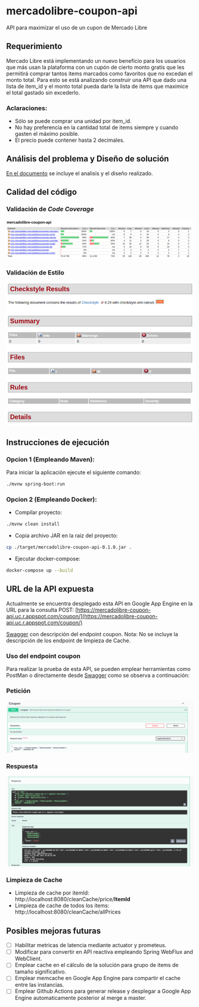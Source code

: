 # mercadolibre-coupon-api
API para maximizar el uso de un cupon de Mercado Libre

## Requerimiento

Mercado Libre está implementando un nuevo beneficio para los usuarios que más usan la plataforma con un cupón de cierto
monto gratis que les permitirá comprar tantos items marcados como favoritos que no excedan el monto total. Para esto se
está analizando construir una API que dado una lista de item_id y el monto total pueda darle la lista de items que
maximice el total gastado sin excederlo. 

### Aclaraciones:
- Sólo se puede comprar una unidad por item_id.
- No hay preferencia en la cantidad total de items siempre y cuando gasten el máximo posible.
- El precio puede contener hasta 2 decimales.

## Análisis del problema y Diseño de solución

[En el documento](Design.md) se incluye  el analisis y el diseño realizado.

## Calidad del código

### Validación de _Code_ _Coverage_
![Reporte de Coverage](doc/coverage_report.png "Reporte de Coverage")

### Validación de Estilo
![Reporte de validación de estilo](doc/checkstyle_report.png "Reporte de validación de estilo")

## Instrucciones de ejecución

### Opcion 1 (Empleando Maven):

Para iniciar la aplicación ejecute el siguiente comando:

```bash
./mvnw spring-boot:run
```

### Opcion 2 (Empleando Docker):
- Compilar proyecto:
```bash
./mvnw clean install
```
- Copia archivo JAR en la raiz del proyecto:
```bash
cp ./target/mercadolibre-coupon-api-0.1.0.jar .
```
- Ejecutar docker-compose:
```bash
docker-compose up --build
```

## URL de la API expuesta

Actualmente se encuentra desplegado esta API en Google App Engine en la URL para la consulta POST:
[https://mercadolibre-coupon-api.uc.r.appspot.com/coupon/](https://mercadolibre-coupon-api.uc.r.appspot.com/coupon/)

[Swagger](https://mercadolibre-coupon-api.uc.r.appspot.com/) con descripción del endpoint coupon. Nota: No se incluye la descripción de los endpoint de limpieza de Cache.

### Uso del endpoint __coupon__
Para realizar la prueba de esta API, se pueden emplear herramientas como PostMan o directamente desde [Swagger](https://mercadolibre-coupon-api.uc.r.appspot.com/) como se observa a continuación:

### Petición
![Petición](doc/example_request.png "Petición")

### Respuesta
![Respuesta](doc/example_response.png "Respuesta")

### Limpieza de Cache
- Limpieza de cache por itemId: http://localhost:8080/cleanCache/price/__ItemId__
- Limpieza de cache de todos los items: http://localhost:8080/cleanCache/allPrices

## Posibles mejoras futuras

- [ ] Habilitar metricas de latencia mediante actuator y prometeus.
- [ ] Modificar para convertir en API reactiva empleando Spring WebFlux and WebClient.
- [ ] Emplear cache en el cálculo de la solución para grupo de items de tamaño significativo.
- [ ] Emplear memcache en Google App Engine para compartir el cache entre las instancias.
- [ ] Emplear Github Actions para generar release y desplegar a Google App Engine automaticamente posterior al merge a master.